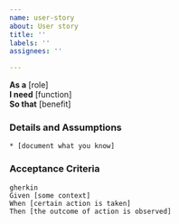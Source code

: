 ```yaml
---
name: user-story
about: User story
title: ''
labels: ''
assignees: ''

---
```


**As a** [role]  
**I need** [function]  
**So that** [benefit]  
      
### Details and Assumptions
    * [document what you know] 

### Acceptance Criteria     
    gherkin 
    Given [some context]
    When [certain action is taken]
    Then [the outcome of action is observed]
